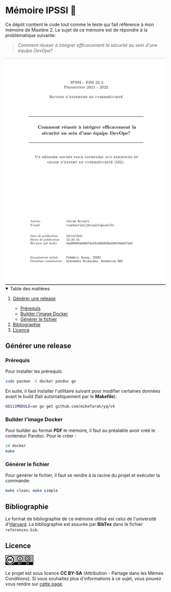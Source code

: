 # Mémoire IPSSI 🚀

Ce dépôt contient le code tout comme le texte qui fait référence à mon mémoire de Mastère 2. Le sujet de ce mémoire est de répondre à la problématique suivante: 

> *Comment réussir à intégrer efficacement la sécurité au sein d'une équipe DevOps?*

<center><img src="img/MEMOIRE.png" alt="Mémoire IPSSI"></center>

<!-- TABLE OF CONTENTS -->
<details open="open">
  <summary>Table des matières</summary>
  <ol>
    <li>
        <a href="#générer-une-release">Générer une release</a></li>
        <ul>
            <li>
                <a href="prérequis">Prérequis</a>  
            </li>
            <li>
                <a href="builder-l-image-docker">Builder l'image Docker</a>
            </li>
            <li>
                <a href="générer-le-fichier">Générer le fichier</a>
            </li>
        </ul>
            <li>
    <a href="#bibliographie">Bibliographie</a>
        </li>
    <li>
        <a href="#licence">Licence</a>
    </li>
  </ol>
</details>

## Générer une release
### Prérequis
Pour installer les prérequis:
```bash
sudo pacman -S docker pandoc go
```
En suite, il faut installer l'utilitaire suivant pour modifier certaines données avant le build (fait automatiquement par le **Makefile**):
```bash
GO111MODULE=on go get github.com/mikefarah/yq/v4
```

### Builder l'image Docker
Pour builder au format **PDF** le mémoire, il faut au préalable avoir créé le conteneur Pandoc.
Pour le créer :
```bash
cd docker
make
```

### Générer le fichier
Pour générer le fichier, il faut se rendre à la racine du projet et exécuter la commande:
```bash
make clean; make simple
```

## Bibliographie
Le format de bibliographie de ce mémoire utilisé est celui de l'université d'[Harvard](https://www.scribbr.fr/citation-des-sources/citer-un-memoire/#).
La bibliographie est assurée par **BibTex** dans le fichier `references.bib`.

## Licence
![](img/CCBYSA.png)

Le projet est sous licence **CC BY-SA** (Attribution - Partage dans les Mêmes Conditions).
Si vous souhaitez plus d'informations à ce sujet, vous pouvez vous rendre sur [cette page](https://creativecommons.org/licenses/by-sa/4.0/).
